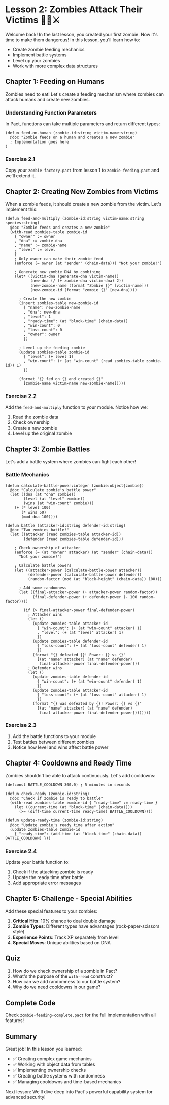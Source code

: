 # Lesson 2: Zombies Attack Their Victims 🧟‍♂️⚔️

Welcome back! In the last lesson, you created your first zombie. Now it's time to make them dangerous! In this lesson, you'll learn how to:

- Create zombie feeding mechanics
- Implement battle systems
- Level up your zombies
- Work with more complex data structures

## Chapter 1: Feeding on Humans

Zombies need to eat! Let's create a feeding mechanism where zombies can attack humans and create new zombies.

### Understanding Function Parameters

In Pact, functions can take multiple parameters and return different types:

```pact
(defun feed-on-human (zombie-id:string victim-name:string)
  @doc "Zombie feeds on a human and creates a new zombie"
  ; Implementation goes here
)
```

### Exercise 2.1

Copy your `zombie-factory.pact` from lesson 1 to `zombie-feeding.pact` and we'll extend it.

## Chapter 2: Creating New Zombies from Victims

When a zombie feeds, it should create a new zombie from the victim. Let's implement this:

```pact
(defun feed-and-multiply (zombie-id:string victim-name:string species:string)
  @doc "Zombie feeds and creates a new zombie"
  (with-read zombies-table zombie-id
    { "owner" := owner
    , "dna" := zombie-dna
    , "name" := zombie-name
    , "level" := level
    }
    ; Only owner can make their zombie feed
    (enforce (= owner (at "sender" (chain-data))) "Not your zombie!")
    
    ; Generate new zombie DNA by combining
    (let* ((victim-dna (generate-dna victim-name))
           (new-dna (/ (+ zombie-dna victim-dna) 2))
           (new-zombie-name (format "Zombie {}" [victim-name]))
           (new-zombie-id (format "zombie_{}" [new-dna])))
      
      ; Create the new zombie
      (insert zombies-table new-zombie-id
        { "name": new-zombie-name
        , "dna": new-dna
        , "level": 1
        , "ready-time": (at "block-time" (chain-data))
        , "win-count": 0
        , "loss-count": 0
        , "owner": owner
        })
      
      ; Level up the feeding zombie
      (update zombies-table zombie-id
        { "level": (+ level 1)
        , "win-count": (+ (at "win-count" (read zombies-table zombie-id)) 1)
        })
      
      (format "{} fed on {} and created {}" 
        [zombie-name victim-name new-zombie-name]))))
```

### Exercise 2.2

Add the `feed-and-multiply` function to your module. Notice how we:
1. Read the zombie data
2. Check ownership
3. Create a new zombie
4. Level up the original zombie

## Chapter 3: Zombie Battles

Let's add a battle system where zombies can fight each other!

### Battle Mechanics

```pact
(defun calculate-battle-power:integer (zombie:object{zombie})
  @doc "Calculate zombie's battle power"
  (let ((dna (at "dna" zombie))
        (level (at "level" zombie))
        (wins (at "win-count" zombie)))
    (+ (* level 100) 
       (* wins 50) 
       (mod dna 100))))

(defun battle (attacker-id:string defender-id:string)
  @doc "Two zombies battle!"
  (let ((attacker (read zombies-table attacker-id))
        (defender (read zombies-table defender-id)))
    
    ; Check ownership of attacker
    (enforce (= (at "owner" attacker) (at "sender" (chain-data))) 
      "Not your zombie!")
    
    ; Calculate battle powers
    (let ((attacker-power (calculate-battle-power attacker))
          (defender-power (calculate-battle-power defender))
          (random-factor (mod (at "block-height" (chain-data)) 100)))
      
      ; Add some randomness
      (let ((final-attacker-power (+ attacker-power random-factor))
            (final-defender-power (+ defender-power (- 100 random-factor))))
        
        (if (> final-attacker-power final-defender-power)
          ; Attacker wins
          (let ()
            (update zombies-table attacker-id 
              { "win-count": (+ (at "win-count" attacker) 1)
              , "level": (+ (at "level" attacker) 1)
              })
            (update zombies-table defender-id
              { "loss-count": (+ (at "loss-count" defender) 1)
              })
            (format "{} defeated {}! Power: {} vs {}" 
              [(at "name" attacker) (at "name" defender) 
               final-attacker-power final-defender-power]))
          ; Defender wins
          (let ()
            (update zombies-table defender-id
              { "win-count": (+ (at "win-count" defender) 1)
              })
            (update zombies-table attacker-id
              { "loss-count": (+ (at "loss-count" attacker) 1)
              })
            (format "{} was defeated by {}! Power: {} vs {}"
              [(at "name" attacker) (at "name" defender)
               final-attacker-power final-defender-power])))))))
```

### Exercise 2.3

1. Add the battle functions to your module
2. Test battles between different zombies
3. Notice how level and wins affect battle power

## Chapter 4: Cooldowns and Ready Time

Zombies shouldn't be able to attack continuously. Let's add cooldowns:

```pact
(defconst BATTLE_COOLDOWN 300.0) ; 5 minutes in seconds

(defun check-ready (zombie-id:string)
  @doc "Check if zombie is ready to battle"
  (with-read zombies-table zombie-id { "ready-time" := ready-time }
    (let ((current-time (at "block-time" (chain-data))))
      (>= (diff-time current-time ready-time) BATTLE_COOLDOWN))))

(defun update-ready-time (zombie-id:string)
  @doc "Update zombie's ready time after action"
  (update zombies-table zombie-id 
    { "ready-time": (add-time (at "block-time" (chain-data)) BATTLE_COOLDOWN) }))
```

### Exercise 2.4

Update your battle function to:
1. Check if the attacking zombie is ready
2. Update the ready time after battle
3. Add appropriate error messages

## Chapter 5: Challenge - Special Abilities

Add these special features to your zombies:

1. **Critical Hits**: 10% chance to deal double damage
2. **Zombie Types**: Different types have advantages (rock-paper-scissors style)
3. **Experience Points**: Track XP separately from level
4. **Special Moves**: Unique abilities based on DNA

## Quiz

1. How do we check ownership of a zombie in Pact?
2. What's the purpose of the `with-read` construct?
3. How can we add randomness to our battle system?
4. Why do we need cooldowns in our game?

## Complete Code

Check `zombie-feeding-complete.pact` for the full implementation with all features!

## Summary

Great job! In this lesson you learned:
- ✅ Creating complex game mechanics
- ✅ Working with object data from tables
- ✅ Implementing ownership checks
- ✅ Creating battle systems with randomness
- ✅ Managing cooldowns and time-based mechanics

Next lesson: We'll dive deep into Pact's powerful capability system for advanced security!